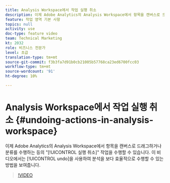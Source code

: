 ```yaml
---
title: Analysis Workspace에서 작업 실행 취소
description: 이제 Adobe Analytics의 Analysis Workspace에서 항목을 캔버스로 드래그하거나 분류를 수행하는 등의 "실행 취소" 작업을 수행할 수 있습니다. 이 비디오에서는 실행 취소를 사용하여 분석 효율을 높이는 방법을 보여줍니다.
feature: 작업 영역 기본 사항
topics: null
activity: use
doc-type: feature video
team: Technical Marketing
kt: 2032
role: 비즈니스 전문가
level: 초급
translation-type: tm+mt
source-git-commit: f3b3fa7d91b0cb21005b57768ca23ed6700fcc03
workflow-type: tm+mt
source-wordcount: '91'
ht-degree: 10%

---
```



# Analysis Workspace에서 작업 실행 취소 {#undoing-actions-in-analysis-workspace}

이제 Adobe Analytics의 Analysis Workspace에서 항목을 캔버스로 드래그하거나 분류를 수행하는 등의 &quot;[!UICONTROL 실행 취소]&quot; 작업을 수행할 수 있습니다. 이 비디오에서는 [!UICONTROL undo]을 사용하여 분석을 보다 효율적으로 수행할 수 있는 방법을 보여줍니다.

>[!VIDEO](https://video.tv.adobe.com/v/23983/?quality=12)
